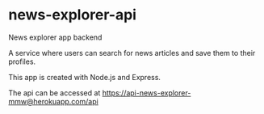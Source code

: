 # news-explorer-api

News explorer app backend

A service where users can search for news articles and save them to their profiles.

This app is created with Node.js and Express.

The api can be accessed at <https://api-news-explorer-mmw@herokuapp.com/api>
